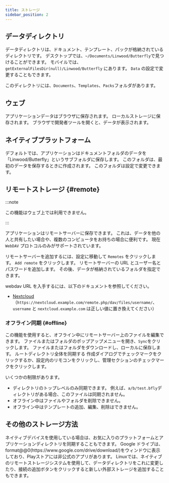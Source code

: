 ```yaml
---
title: ストレージ
sidebar_position: 2
---
```


## データディレクトリ

データディレクトリは、ドキュメント、テンプレート、パックが格納されているディレクトリです。
デスクトップでは、`~/Documents/Linwood/Butterfly`で見つけることができます。
モバイルでは、 `getExternalFilesDir(null)/Linwood/Butterfly` にあります。
`Data` の設定で変更することもできます。

このディレクトリには、`Documents`、`Templates`、`Packs`フォルダがあります。

## ウェブ

アプリケーションデータはブラウザに保存されます。 ローカルストレージに保存されます。
ブラウザで開発者ツールを開くと、データが表示されます。

## ネイティブプラットフォーム

デフォルトでは、アプリケーションはドキュメントフォルダのデータを「Linwood/Butterfly」というサブフォルダに保存します。 このフォルダは、最初のデータを保存するときに作成されます。 このフォルダは設定で変更できます。

## リモートストレージ {#remote}

:::note

この機能はウェブ上では利用できません。

:::

アプリケーションはリモートサーバーに保存できます。 これは、データを他の人と共有したい場合や、複数のコンピュータをお持ちの場合に便利です。 現在 `WebDAV` プロトコルのみがサポートされています。

リモートサーバーを追加するには、設定に移動して `Remotes` をクリックします。 `Add remote` をクリックします。
リモートサーバーの URL とユーザー名とパスワードを追加します。 その後、データが格納されているフォルダを指定できます。

webdav URL を入手するには、以下のドキュメントを参照してください。

- [Nextcloud](https://docs.nextcloud.com/server/latest/user_manual/en/files/access_webdav.html) （`https://nextcloud.example.com/remote.php/dav/files/username/`、`username` と `nextcloud.example.com` は正しい値に置き換えてください）

### オフライン同期 {#offline}

この機能を使用すると、オフライン中にリモートサーバー上のファイルを編集できます。
ファイルまたはフォルダのポップアップメニューを開き、`Sync`をクリックします。 ファイルまたはフォルダをダウンロードし、ローカルに保存します。 ルートディレクトリ全体を同期する 作成ダイアログでチェックマークをクリックするか、設定内のリモコンをクリックし、管理セクションのチェックマークをクリックします。

いくつかの制限があります。

- ディレクトリのトップレベルのみ同期できます。 例えば、`a/b/test.bfly`ディレクトリがある場合、このファイルは同期されません。
- オフライン中はファイルやフォルダを削除できません。
- オフライン中はテンプレートの追加、編集、削除はできません。

## その他のストレージ方法

ネイティブデバイスを使用している場合は、お気に入りのプラットフォームとアプリケーションディレクトリを同期することもできます。
Google ドライブは、format@@0(https\://www\.google.com/drive/download/)をウィンドウに表示しており、Playストアには非公式のアプリがあります。
Linuxでは、ネイティブのリモートストレージシステムを使用して、データディレクトリをこれに変更したり、接続の追加ボタンをクリックすると新しい外部ストレージを追加することもできます。
